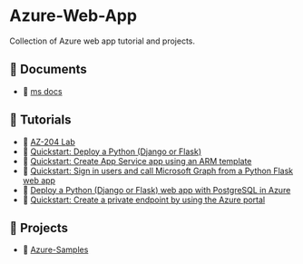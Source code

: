 # Azure-Web-App
Collection of Azure web app tutorial and projects.

## 📕 Documents
- 📄 [ms docs](https://learn.microsoft.com/en-us/azure/app-service/)

## 📕 Tutorials
- 📄 [AZ-204 Lab](https://github.com/MicrosoftLearning/AZ-204-DevelopingSolutionsforMicrosoftAzure/tree/master)
- 📄 [Quickstart: Deploy a Python (Django or Flask) ](https://learn.microsoft.com/en-us/azure/app-service/quickstart-python?tabs=flask%2Cwindows%2Cazure-cli%2Cazure-cli-deploy%2Cdeploy-instructions-azportal%2Cterminal-bash%2Cdeploy-instructions-zip-azcli)
- 📄 [Quickstart: Create App Service app using an ARM template](https://learn.microsoft.com/en-us/azure/app-service/quickstart-arm-template?pivots=platform-linux)
- 📄 [Quickstart: Sign in users and call Microsoft Graph from a Python Flask web app](https://learn.microsoft.com/en-us/entra/identity-platform/quickstart-web-app-python-flask?tabs=windows)
- 📄 [Deploy a Python (Django or Flask) web app with PostgreSQL in Azure](https://learn.microsoft.com/en-us/azure/app-service/tutorial-python-postgresql-app?tabs=flask%2Cwindows&pivots=azure-portal)
- 📄 [Quickstart: Create a private endpoint by using the Azure portal](https://learn.microsoft.com/en-us/azure/private-link/create-private-endpoint-portal?tabs=dynamic-ip)

## 📕 Projects
- 📄 [Azure-Samples](https://github.com/Azure-Samples)
